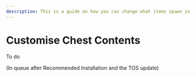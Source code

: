 ```yaml
---
description: This is a guide on how you can change what items spawn in your chests.
---
```


# Customise Chest Contents

To do  
  
\(In queue after Recommended Installation and the TOS update\)


